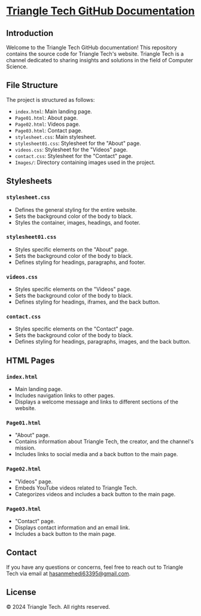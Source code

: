 # [Triangle Tech GitHub Documentation](https://sm-mehedi.github.io/Triangle-Tech-website/index.html)

## Introduction
Welcome to the Triangle Tech GitHub documentation! This repository contains the source code for Triangle Tech's website. Triangle Tech is a channel dedicated to sharing insights and solutions in the field of Computer Science.

## File Structure
The project is structured as follows:
- `index.html`: Main landing page.
- `Page01.html`: About page.
- `Page02.html`: Videos page.
- `Page03.html`: Contact page.
- `stylesheet.css`: Main stylesheet.
- `stylesheet01.css`: Stylesheet for the "About" page.
- `videos.css`: Stylesheet for the "Videos" page.
- `contact.css`: Stylesheet for the "Contact" page.
- `Images/`: Directory containing images used in the project.

## Stylesheets
### `stylesheet.css`
- Defines the general styling for the entire website.
- Sets the background color of the body to black.
- Styles the container, images, headings, and footer.

### `stylesheet01.css`
- Styles specific elements on the "About" page.
- Sets the background color of the body to black.
- Defines styling for headings, paragraphs, and footer.

### `videos.css`
- Styles specific elements on the "Videos" page.
- Sets the background color of the body to black.
- Defines styling for headings, iframes, and the back button.

### `contact.css`
- Styles specific elements on the "Contact" page.
- Sets the background color of the body to black.
- Defines styling for headings, paragraphs, images, and the back button.

## HTML Pages
### `index.html`
- Main landing page.
- Includes navigation links to other pages.
- Displays a welcome message and links to different sections of the website.

### `Page01.html`
- "About" page.
- Contains information about Triangle Tech, the creator, and the channel's mission.
- Includes links to social media and a back button to the main page.

### `Page02.html`
- "Videos" page.
- Embeds YouTube videos related to Triangle Tech.
- Categorizes videos and includes a back button to the main page.

### `Page03.html`
- "Contact" page.
- Displays contact information and an email link.
- Includes a back button to the main page.

## Contact
If you have any questions or concerns, feel free to reach out to Triangle Tech via email at [hasanmehedi63395@gmail.com](mailto:hasanmehedi63395@gmail.com).

## License
&copy; 2024 Triangle Tech. All rights reserved.
